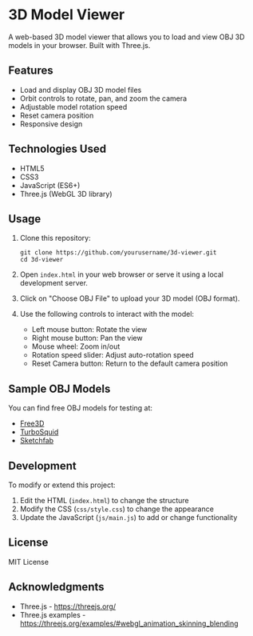 # 3D Model Viewer

A web-based 3D model viewer that allows you to load and view OBJ 3D models in your browser. Built with Three.js.

## Features

- Load and display OBJ 3D model files
- Orbit controls to rotate, pan, and zoom the camera
- Adjustable model rotation speed
- Reset camera position
- Responsive design

## Technologies Used

- HTML5
- CSS3
- JavaScript (ES6+)
- Three.js (WebGL 3D library)

## Usage

1. Clone this repository:
   ```
   git clone https://github.com/yourusername/3d-viewer.git
   cd 3d-viewer
   ```

2. Open `index.html` in your web browser or serve it using a local development server.

3. Click on "Choose OBJ File" to upload your 3D model (OBJ format).

4. Use the following controls to interact with the model:
   - Left mouse button: Rotate the view
   - Right mouse button: Pan the view
   - Mouse wheel: Zoom in/out
   - Rotation speed slider: Adjust auto-rotation speed
   - Reset Camera button: Return to the default camera position

## Sample OBJ Models

You can find free OBJ models for testing at:
- [Free3D](https://free3d.com/)
- [TurboSquid](https://www.turbosquid.com/Search/3D-Models/free/obj)
- [Sketchfab](https://sketchfab.com/features/download)

## Development

To modify or extend this project:

1. Edit the HTML (`index.html`) to change the structure
2. Modify the CSS (`css/style.css`) to change the appearance
3. Update the JavaScript (`js/main.js`) to add or change functionality

## License

MIT License

## Acknowledgments

- Three.js - https://threejs.org/
- Three.js examples - https://threejs.org/examples/#webgl_animation_skinning_blending 